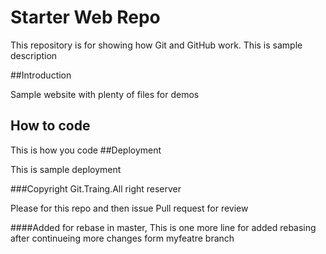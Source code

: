 # Starter Web Repo

This repository is for showing how Git and GitHub work. This is sample description

##Introduction

Sample website with plenty of files for demos

## How to code

This is how you code
##Deployment

This is sample deployment

###Copyright
Git.Traing.All right reserver

Please for this repo and then issue Pull request for review

####Added for rebase in master, This is one more line for added rebasing after continueing more changes form myfeatre branch
